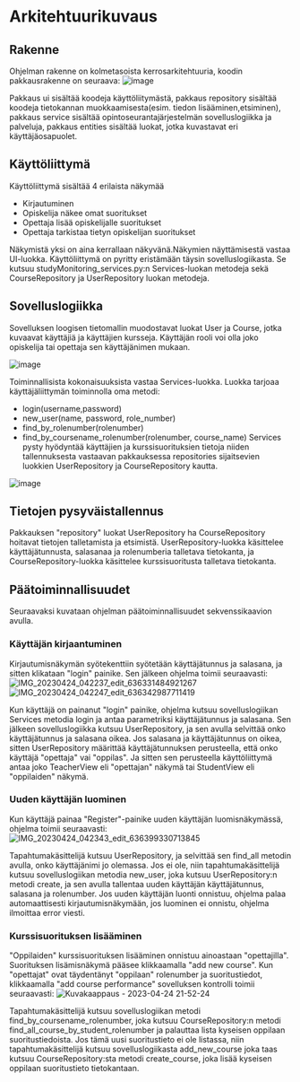 # Arkitehtuurikuvaus

## Rakenne

Ohjelman rakenne on kolmetasoista kerrosarkitehtuuria, koodin pakkausrakenne on seuraava:
![image](https://user-images.githubusercontent.com/123125841/232858513-9cde1e88-860d-4e3c-b81d-42232314dd61.png)

Pakkaus ui sisältää koodeja käyttöliitymästä, pakkaus repository sisältää koodeja tietokannan muokkaamisesta(esim. tiedon lisääminen,etsiminen),
pakkaus service sisältää opintoseurantajärjestelmän sovelluslogiikka ja palveluja, pakkaus entities sisältää luokat, jotka kuvastavat eri käyttäjäosapuolet.

## Käyttöliittymä

Käyttöliittymä sisältää 4 erilaista näkymää

- Kirjautuminen
- Opiskelija näkee omat suoritukset
- Opettaja lisää opiskelijalle suoritukset
- Opettaja tarkistaa tietyn opiskelijan suoritukset

Näkymistä yksi on aina kerrallaan näkyvänä.Näkymien näyttämisestä vastaa UI-luokka. Käyttöliittymä on pyritty eristämään täysin sovelluslogiikasta. 
Se kutsuu studyMonitoring_services.py:n Services-luokan metodeja sekä CourseRepository ja UserRepository luokan metodeja.

## Sovelluslogiikka

Sovelluksen loogisen tietomallin muodostavat luokat User ja Course, jotka kuvaavat käyttäjiä ja käyttäjien kursseja. 
Käyttäjän rooli voi olla joko opiskelija tai opettaja sen käyttäjänimen mukaan. 

![image](https://user-images.githubusercontent.com/123125841/232853146-d382fe93-52f0-49f0-8166-0c89283995e9.png)


Toiminnallisista kokonaisuuksista vastaa Services-luokka. Luokka tarjoaa käyttäjäliittymän toiminnolla oma metodi:
- login(username,password)
- new_user(name, password, role_number)
- find_by_rolenumber(rolenumber)
- find_by_coursename_rolenumber(rolenumber, course_name)
Services pysty hyödyntää käyttäjien ja kurssisuorituksien tietoja niiden tallennuksesta vastaavan pakkauksessa repositories sijaitsevien luokkien UserRepository ja CourseRepository kautta.

![image](https://user-images.githubusercontent.com/123125841/232852927-8929ff2e-c666-4fd2-9dc6-5b5e449fee65.png)

## Tietojen pysyväistallennus

Pakkauksen "repository" luokat UserRepository ha CourseRepository hoitavat tietojen talletamista ja etsimistä. UserRepository-luokka käsittelee käyttäjätunnusta, salasanaa ja rolenumberia talletava tietokanta, ja CourseRepository-luokka käsittelee kurssisuoritusta talletava tietokanta.  

## Päätoiminnallisuudet 

Seuraavaksi kuvataan ohjelman päätoiminnallisuudet sekvenssikaavion avulla. 

### Käyttäjän kirjaantuminen

Kirjautumisnäkymän syötekenttiin syötetään käyttäjätunnus ja salasana, ja sitten klikataan "login" painike. 
Sen jälkeen ohjelma toimii seuraavasti:
![IMG_20230424_042237_edit_636331484921267](https://user-images.githubusercontent.com/123125841/233883137-539f8768-dede-4a1a-8617-4e2f96e94de8.jpg)
![IMG_20230424_042247_edit_636342987711419](https://user-images.githubusercontent.com/123125841/233883177-e7c84130-0f1c-45c0-9e8f-0442eecf01ed.jpg)


Kun käyttäjä on painanut "login" painike, ohjelma kutsuu sovelluslogiikan Services metodia login ja antaa parametriksi käyttäjätunnus ja salasana. Sen jälkeen sovelluslogiikka kutsuu UserRepository, ja sen avulla selvittää onko käyttäjätunnus ja salasana oikea. 
Jos salasana ja käyttäjätunnus on oikea, sitten UserRepository määrittää käyttäjätunnuksen perusteella, että onko käyttäjä "opettaja" vai "oppilas".
Ja sitten sen perusteella käyttöliittymä antaa joko TeacherView eli "opettajan" näkymä tai StudentView eli "oppilaiden" näkymä. 

### Uuden käyttäjän luominen

Kun käyttäjä painaa "Register"-painike uuden käyttäjän luomisnäkymässä, ohjelma toimii seuraavasti:
![IMG_20230424_042343_edit_636399330713845](https://user-images.githubusercontent.com/123125841/234088976-5a853ee9-7524-4715-bd24-0e69a2313f57.jpg)

Tapahtumakäsittelijä kutsuu UserRepository, ja selvittää sen find_all metodin avulla, onko käyttäjänimi jo olemassa. Jos ei ole, niin tapahtumakäsittelijä kutsuu
sovelluslogiikan metodia new_user, joka kutsuu UserRepository:n metodi create, ja sen avulla tallentaa uuden käyttäjän käyttäjätunnus, salasana ja rolenumber. Jos uuden käyttäjän luonti onnistuu, ohjelma palaa automaattisesti kirjautumisnäkymään, jos luominen ei onnistu, ohjelma ilmoittaa error viesti. 

### Kurssisuorituksen lisääminen

"Oppilaiden" kurssisuorituksen lisääminen onnistuu ainoastaan "opettajilla". Suorituksen lisämisnäkymä pääsee klikkaamalla "add new course". 
Kun "opettajat" ovat täydentänyt "oppilaan" rolenumber ja suoritustiedot, klikkaamalla "add course performance" sovelluksen kontrolli toimii seuraavasti:
![Kuvakaappaus - 2023-04-24 21-52-24](https://user-images.githubusercontent.com/123125841/234089236-ea016dda-8e3b-41c8-aa68-3fc9d3807182.png)


Tapahtumakäsittelijä kutsuu sovelluslogiikan metodi find_by_coursename_rolenumber, joka kutsuu CourseRepository:n metodi find_all_course_by_student_rolenumber ja palauttaa lista kyseisen oppilaan suoritustiedoista. Jos tämä uusi suoritustieto ei ole listassa, niin tapahtumakäsittelijä kutsuu sovelluslogiikasta add_new_course joka taas kutsuu CourseRepository:sta metodi create_course, joka lisää kyseisen oppilaan suoritustieto tietokantaan.  

 
